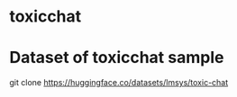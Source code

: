 # toxicchat
# Dataset of toxicchat sample
git clone https://huggingface.co/datasets/lmsys/toxic-chat

